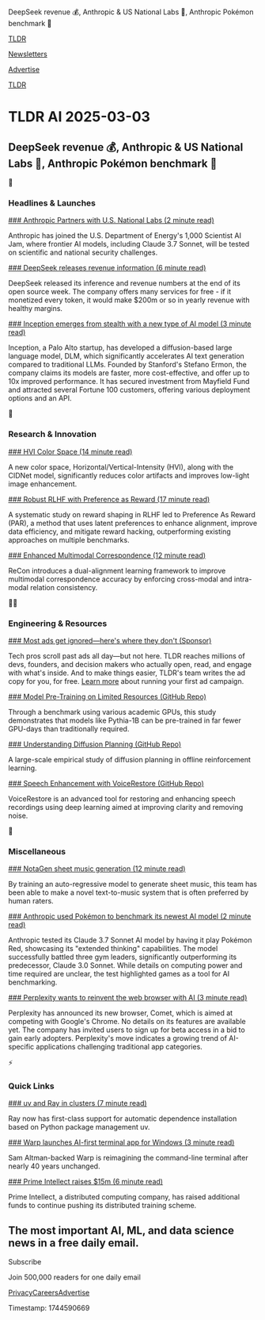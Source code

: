 DeepSeek revenue 💰, Anthropic & US National Labs 🤝, Anthropic Pokémon benchmark 🐍

[TLDR](/)

[Newsletters](/newsletters)

[Advertise](https://advertise.tldr.tech/)

[TLDR](/)

# TLDR AI 2025-03-03

## DeepSeek revenue 💰, Anthropic & US National Labs 🤝, Anthropic Pokémon benchmark 🐍

🚀

### Headlines & Launches

[### Anthropic Partners with U.S. National Labs (2 minute read)](https://www.anthropic.com/news/anthropic-partners-with-u-s-national-labs-for-first-1-000-scientist-ai-jam?utm_source=tldrai)

Anthropic has joined the U.S. Department of Energy's 1,000 Scientist AI Jam, where frontier AI models, including Claude 3.7 Sonnet, will be tested on scientific and national security challenges.

[### DeepSeek releases revenue information (6 minute read)](https://github.com/deepseek-ai/open-infra-index/blob/main/202502OpenSourceWeek/day_6_one_more_thing_deepseekV3R1_inference_system_overview.md?utm_source=tldrai)

DeepSeek released its inference and revenue numbers at the end of its open source week. The company offers many services for free - if it monetized every token, it would make $200m or so in yearly revenue with healthy margins.

[### Inception emerges from stealth with a new type of AI model (3 minute read)](https://techcrunch.com/2025/02/26/inception-emerges-from-stealth-with-a-new-type-of-ai-model/?utm_source=tldrai)

Inception, a Palo Alto startup, has developed a diffusion-based large language model, DLM, which significantly accelerates AI text generation compared to traditional LLMs. Founded by Stanford's Stefano Ermon, the company claims its models are faster, more cost-effective, and offer up to 10x improved performance. It has secured investment from Mayfield Fund and attracted several Fortune 100 customers, offering various deployment options and an API.

🧠

### Research & Innovation

[### HVI Color Space (14 minute read)](https://arxiv.org/abs/2502.20272v1?utm_source=tldrai)

A new color space, Horizontal/Vertical-Intensity (HVI), along with the CIDNet model, significantly reduces color artifacts and improves low-light image enhancement.

[### Robust RLHF with Preference as Reward (17 minute read)](https://arxiv.org/abs/2502.18770v1?utm_source=tldrai)

A systematic study on reward shaping in RLHF led to Preference As Reward (PAR), a method that uses latent preferences to enhance alignment, improve data efficiency, and mitigate reward hacking, outperforming existing approaches on multiple benchmarks.

[### Enhanced Multimodal Correspondence (12 minute read)](https://arxiv.org/abs/2502.19962v1?utm_source=tldrai)

ReCon introduces a dual-alignment learning framework to improve multimodal correspondence accuracy by enforcing cross-modal and intra-modal relation consistency.

👨‍💻

### Engineering & Resources

[### Most ads get ignored—here's where they don't (Sponsor)](https://advertise.tldr.tech/?utm_source=tldrai&amp;utm_medium=newsletter&amp;utm_campaign=secondary03032025)

Tech pros scroll past ads all day—but not here. TLDR reaches millions of devs, founders, and decision makers who actually open, read, and engage with what's inside. And to make things easier, TLDR's team writes the ad copy for you, for free. [Learn more](https://advertise.tldr.tech/?utm_source=tldrai&utm_medium=newsletter&utm_campaign=secondary03032025) about running your first ad campaign.

[### Model Pre-Training on Limited Resources (GitHub Repo)](https://github.com/apoorvkh/academic-pretraining?utm_source=tldrai)

Through a benchmark using various academic GPUs, this study demonstrates that models like Pythia-1B can be pre-trained in far fewer GPU-days than traditionally required.

[### Understanding Diffusion Planning (GitHub Repo)](https://github.com/Josh00-Lu/DiffusionVeteran?utm_source=tldrai)

A large-scale empirical study of diffusion planning in offline reinforcement learning.

[### Speech Enhancement with VoiceRestore (GitHub Repo)](https://github.com/skirdey/voicerestore?utm_source=tldrai)

VoiceRestore is an advanced tool for restoring and enhancing speech recordings using deep learning aimed at improving clarity and removing noise.

🎁

### Miscellaneous

[### NotaGen sheet music generation (12 minute read)](https://electricalexis.github.io/notagen-demo/?utm_source=tldrai)

By training an auto-regressive model to generate sheet music, this team has been able to make a novel text-to-music system that is often preferred by human raters.

[### Anthropic used Pokémon to benchmark its newest AI model (2 minute read)](https://techcrunch.com/2025/02/24/anthropic-used-pokemon-to-benchmark-its-newest-ai-model?utm_source=tldrai)

Anthropic tested its Claude 3.7 Sonnet AI model by having it play Pokémon Red, showcasing its "extended thinking" capabilities. The model successfully battled three gym leaders, significantly outperforming its predecessor, Claude 3.0 Sonnet. While details on computing power and time required are unclear, the test highlighted games as a tool for AI benchmarking.

[### Perplexity wants to reinvent the web browser with AI (3 minute read)](https://arstechnica.com/ai/2025/02/perplexitys-comet-aims-to-reinvent-the-web-browser-with-ai-but-its-not-saying-how/?utm_source=tldrai)

Perplexity has announced its new browser, Comet, which is aimed at competing with Google's Chrome. No details on its features are available yet. The company has invited users to sign up for beta access in a bid to gain early adopters. Perplexity's move indicates a growing trend of AI-specific applications challenging traditional app categories.

⚡️

### Quick Links

[### uv and Ray in clusters (7 minute read)](https://www.anyscale.com/blog/uv-ray-pain-free-python-dependencies-in-clusters?utm_source=tldrai)

Ray now has first-class support for automatic dependence installation based on Python package management uv.

[### Warp launches AI-first terminal app for Windows (3 minute read)](https://www.warp.dev/blog/launching-warp-on-windows?utm_source=tldrai)

Sam Altman-backed Warp is reimagining the command-line terminal after nearly 40 years unchanged.

[### Prime Intellect raises $15m (6 minute read)](https://www.primeintellect.ai/blog/fundraise?utm_source=tldrai)

Prime Intellect, a distributed computing company, has raised additional funds to continue pushing its distributed training scheme.

## The most important AI, ML, and data science news in a free daily email.

Subscribe

Join 500,000 readers for one daily email

[Privacy](/privacy)[Careers](https://jobs.ashbyhq.com/tldr.tech)[Advertise](/ai/advertise)

Timestamp: 1744590669